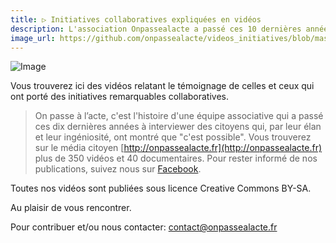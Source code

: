 ```yaml
---
title: ▷ Initiatives collaboratives expliquées en vidéos
description: L'association Onpassealacte a passé ces 10 dernières années à interviewer des citoyens. Vous trouverez ici des feed-backs vidéos sur des initiatives collaboratives mises en place sur des thèmes aussi variés que l'habiter ensemble, créer du lien ou encore réinventer la démocratie. 
image_url: https://github.com/onpassealacte/videos_initiatives/blob/master/media/README_introduction.jpg?raw=true
---
```


![Image](http://www.paroles-partagees.org/images/imagesFCK/image/actions/on_passe_a_l_acte//image_T1.jpg)

Vous trouverez ici des vidéos relatant le témoignage de celles et ceux qui ont porté des initiatives remarquables collaboratives.

> On passe à l’acte, c'est l'histoire d'une équipe associative qui a passé ces dix dernières années à interviewer des citoyens qui, par leur élan et leur ingéniosité, ont montré que "c'est possible". Vous trouverez sur le média citoyen [http://onpassealacte.fr](http://onpassealacte.fr) plus de 350 vidéos et 40 documentaires. Pour rester informé de nos publications, suivez nous sur [Facebook](https://fr-fr.facebook.com/onpassealacte).

Toutes nos vidéos sont publiées sous licence Creative Commons BY-SA.

Au plaisir de vous rencontrer.

Pour contribuer et/ou nous contacter: contact@onpassealacte.fr

